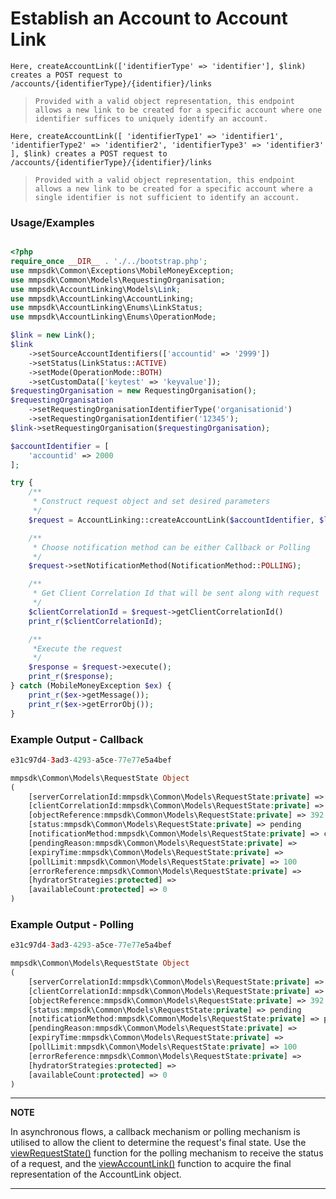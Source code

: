 # Establish an Account to Account Link

`Here, createAccountLink(['identifierType' => 'identifier'], $link) creates a POST request to /accounts/{identifierType}/{identifier}/links`

> `Provided with a valid object representation, this endpoint allows a new link to be created for a specific account where one identifier suffices to uniquely identify an account.`

`Here, createAccountLink([ 'identifierType1' => 'identifier1', 'identifierType2' => 'identifier2', 'identifierType3' => 'identifier3' ], $link) creates a POST request to /accounts/{identifierType}/{identifier}/links`

> `Provided with a valid object representation, this endpoint allows a new link to be created for a specific account where a single identifier is not sufficient to identify an account.`

### Usage/Examples

```php

<?php
require_once __DIR__ . './../bootstrap.php';
use mmpsdk\Common\Exceptions\MobileMoneyException;
use mmpsdk\Common\Models\RequestingOrganisation;
use mmpsdk\AccountLinking\Models\Link;
use mmpsdk\AccountLinking\AccountLinking;
use mmpsdk\AccountLinking\Enums\LinkStatus;
use mmpsdk\AccountLinking\Enums\OperationMode;

$link = new Link();
$link
    ->setSourceAccountIdentifiers(['accountid' => '2999'])
    ->setStatus(LinkStatus::ACTIVE)
    ->setMode(OperationMode::BOTH)
    ->setCustomData(['keytest' => 'keyvalue']);
$requestingOrganisation = new RequestingOrganisation();
$requestingOrganisation
    ->setRequestingOrganisationIdentifierType('organisationid')
    ->setRequestingOrganisationIdentifier('12345');
$link->setRequestingOrganisation($requestingOrganisation);

$accountIdentifier = [
    'accountid' => 2000
];

try {
    /**
     * Construct request object and set desired parameters
     */
    $request = AccountLinking::createAccountLink($accountIdentifier, $link);

    /**
     * Choose notification method can be either Callback or Polling
     */
    $request->setNotificationMethod(NotificationMethod::POLLING);

    /**
     * Get Client Correlation Id that will be sent along with request
     */
    $clientCorrelationId = $request->getClientCorrelationId()
    print_r($clientCorrelationId);

    /**
     *Execute the request
     */
    $response = $request->execute();
    print_r($response);
} catch (MobileMoneyException $ex) {
    print_r($ex->getMessage());
    print_r($ex->getErrorObj());
}
```

### Example Output - Callback

```php
e31c97d4-3ad3-4293-a5ce-77e77e5a4bef

mmpsdk\Common\Models\RequestState Object
(
    [serverCorrelationId:mmpsdk\Common\Models\RequestState:private] => 827b44af-a679-45a7-97f7-5990907f53e8
    [clientCorrelationId:mmpsdk\Common\Models\RequestState:private] => e31c97d4-3ad3-4293-a5ce-77e77e5a4bef
    [objectReference:mmpsdk\Common\Models\RequestState:private] => 392
    [status:mmpsdk\Common\Models\RequestState:private] => pending
    [notificationMethod:mmpsdk\Common\Models\RequestState:private] => callback
    [pendingReason:mmpsdk\Common\Models\RequestState:private] =>
    [expiryTime:mmpsdk\Common\Models\RequestState:private] =>
    [pollLimit:mmpsdk\Common\Models\RequestState:private] => 100
    [errorReference:mmpsdk\Common\Models\RequestState:private] =>
    [hydratorStrategies:protected] =>
    [availableCount:protected] => 0
)
```

### Example Output - Polling

```php
e31c97d4-3ad3-4293-a5ce-77e77e5a4bef

mmpsdk\Common\Models\RequestState Object
(
    [serverCorrelationId:mmpsdk\Common\Models\RequestState:private] => 827b44af-a679-45a7-97f7-5990907f53e8
    [clientCorrelationId:mmpsdk\Common\Models\RequestState:private] => e31c97d4-3ad3-4293-a5ce-77e77e5a4bef
    [objectReference:mmpsdk\Common\Models\RequestState:private] => 392
    [status:mmpsdk\Common\Models\RequestState:private] => pending
    [notificationMethod:mmpsdk\Common\Models\RequestState:private] => polling
    [pendingReason:mmpsdk\Common\Models\RequestState:private] =>
    [expiryTime:mmpsdk\Common\Models\RequestState:private] =>
    [pollLimit:mmpsdk\Common\Models\RequestState:private] => 100
    [errorReference:mmpsdk\Common\Models\RequestState:private] =>
    [hydratorStrategies:protected] =>
    [availableCount:protected] => 0
)
```

---

**NOTE**

In asynchronous flows, a callback mechanism or polling mechanism is utilised to allow the client to determine the request's final state. Use the [viewRequestState()](viewRequestState.Readme.md) function for the polling mechanism to receive the status of a request, and the [viewAccountLink()](viewAccountLink.Readme.md) function to acquire the final representation of the AccountLink object.

---
